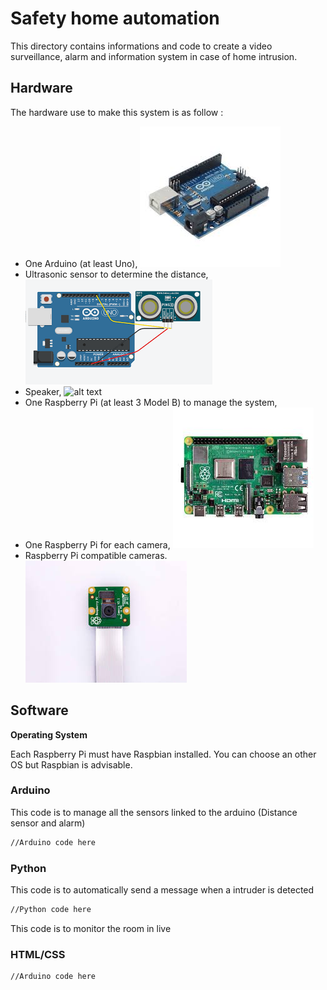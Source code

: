 # Safety home automation

This directory contains informations and code to create a video surveillance, alarm and information system in case of home intrusion.

## Hardware

The hardware use to make this system is as follow :
- One Arduino (at least Uno),
![alt text](Images/Arduino.jpg)
- Ultrasonic sensor to determine the distance,
![alt text](Images/Ultrasonic.png)
- Speaker,
![alt text](http://url/to/img.png)
- One Raspberry Pi (at least 3 Model B) to manage the system,
- One Raspberry Pi for each camera,
![alt text](Images/Raspberry.jpg)
- Raspberry Pi compatible cameras.
![alt text](Images/Camera.jpg)

## Software

**Operating System**

Each Raspberry Pi must have Raspbian installed. You can choose an other OS but Raspbian is advisable.

### Arduino
This code is to manage all the sensors linked to the arduino (Distance sensor and alarm)
```sh
//Arduino code here
```
### Python
This code is to automatically send a message when a intruder is detected
```sh
//Python code here
```
This code is to monitor the room in live
### HTML/CSS
```sh
//Arduino code here
```
 
